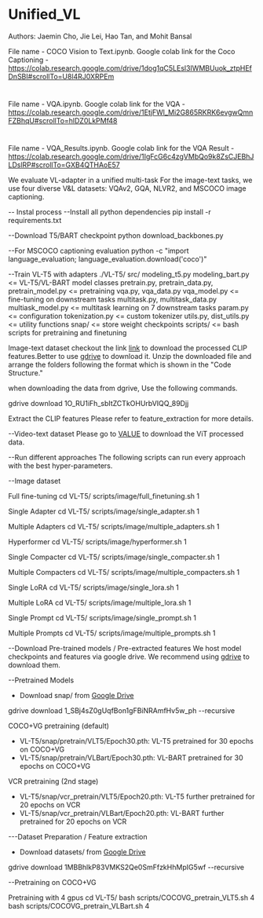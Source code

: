 # Unified_VL

Authors: Jaemin Cho, Jie Lei, Hao Tan, and Mohit Bansal

File name - COCO Vision to Text.ipynb. 
Google colab link for the Coco Captioning  - https://colab.research.google.com/drive/1dog1qC5LEsl3IWMBUuok_ztpHEfDnSBI#scrollTo=U8l4RJ0XRPEm

#
File name - VQA.ipynb. 
Google colab link for the VQA - https://colab.research.google.com/drive/1EtjFWl_Mi2G865RKRK6evgwQmnFZBhqU#scrollTo=hlDZ0LkPMf48

#
File name - VQA_Results.ipynb. 
Google colab link for the VQA Result - https://colab.research.google.com/drive/1IgFcG6c4zgVMbQo9k8ZsCJEBhJLDslRP#scrollTo=GXB4QTHAoE57

We evaluate VL-adapter in a unified multi-task
For the image-text tasks, we use four diverse V&L datasets: VQAv2, GQA, NLVR2, and MSCOCO image captioning.

-- Instal process
--Install all python dependencies
pip install -r requirements.txt

--Download T5/BART checkpoint
python download_backbones.py

--For MSCOCO captioning evaluation 
python -c "import language_evaluation; language_evaluation.download('coco')"
     

--Train VL-T5 with adapters
./VL-T5/
 src/
modeling_t5.py modeling_bart.py                       <= VL-T5/VL-BART model classes
pretrain.py, pretrain_data.py, pretrain_model.py      <= pretraining
vqa.py, vqa_data.py vqa_model.py                      <= fine-tuning on downstream tasks 
multitask.py, multitask_data.py multiask_model.py     <= multitask learning on 7 downstream tasks
param.py                                              <= configuration
tokenization.py                                       <= custom tokenizer
utils.py, dist_utils.py                               <= utility functions
snap/                                                     <= store weight checkpoints
scripts/                                                  <= bash scripts for pretraining and finetuning


Image-text dataset
checkout the link [link](https://drive.google.com/file/d/1O_RU1iFh_sbItZCTkOHUrbVIQQ_89Djj/view?usp=sharing) to download the processed CLIP features.Better to use [gdrive](https://github.com/prasmussen/gdrive) to download it. Unzip the downloaded file and arrange the folders following the format which is shown in the "Code Structure."

when downloading the data from dgrive, Use the following commands.

gdrive download 1O_RU1iFh_sbItZCTkOHUrbVIQQ_89Djj


Extract the CLIP features
Please refer to feature_extraction for more details.

--Video-text dataset
Please go to [VALUE](https://github.com/VALUE-Leaderboard/DataRelease) to download the ViT processed data.

--Run different approaches
The following scripts can run every approach with the best hyper-parameters.

--Image dataset


Full fine-tuning
cd VL-T5/
 scripts/image/full_finetuning.sh 1

Single Adapter
cd VL-T5/
 scripts/image/single_adapter.sh 1

Multiple Adapters
cd VL-T5/
 scripts/image/multiple_adapters.sh 1

Hyperformer
cd VL-T5/
 scripts/image/hyperformer.sh 1

Single Compacter
cd VL-T5/
 scripts/image/single_compacter.sh 1

Multiple Compacters
cd VL-T5/
 scripts/image/multiple_compacters.sh 1

Single LoRA
cd VL-T5/
 scripts/image/single_lora.sh 1

Multiple LoRA
cd VL-T5/
 scripts/image/multiple_lora.sh 1

Single Prompt
cd VL-T5/
 scripts/image/single_prompt.sh 1

Multiple Prompts
cd VL-T5/
 scripts/image/multiple_prompts.sh 1


--Download Pre-trained models / Pre-extracted features
We host model checkpoints and features via google drive.
We recommend using [gdrive](https://github.com/prasmussen/gdrive) to download them.


--Pretrained Models
- Download snap/ from [Google Drive](https://drive.google.com/drive/folders/1_SBj4sZ0gUqfBon1gFBiNRAmfHv5w_ph?usp=sharing)

gdrive download 1_SBj4sZ0gUqfBon1gFBiNRAmfHv5w_ph --recursive


 COCO+VG pretraining (default)
* VL-T5/snap/pretrain/VLT5/Epoch30.pth: VL-T5 pretrained for 30 epochs on COCO+VG
* VL-T5/snap/pretrain/VLBart/Epoch30.pth: VL-BART pretrained for 30 epochs on COCO+VG

VCR pretraining (2nd stage)
* VL-T5/snap/vcr_pretrain/VLT5/Epoch20.pth: VL-T5 further pretrained for 20 epochs on VCR
* VL-T5/snap/vcr_pretrain/VLBart/Epoch20.pth: VL-BART further pretrained for 20 epochs on VCR

---Dataset Preparation / Feature extraction
- Download datasets/ from [Google Drive](https://drive.google.com/drive/folders/1MBBhlkP83VMKS2Qe0SmFfzkHhMpIG5wf?usp=sharing)

gdrive download 1MBBhlkP83VMKS2Qe0SmFfzkHhMpIG5wf --recursive


--Pretraining on COCO+VG

Pretraining with 4 gpus
cd VL-T5/
bash scripts/COCOVG_pretrain_VLT5.sh 4
bash scripts/COCOVG_pretrain_VLBart.sh 4

